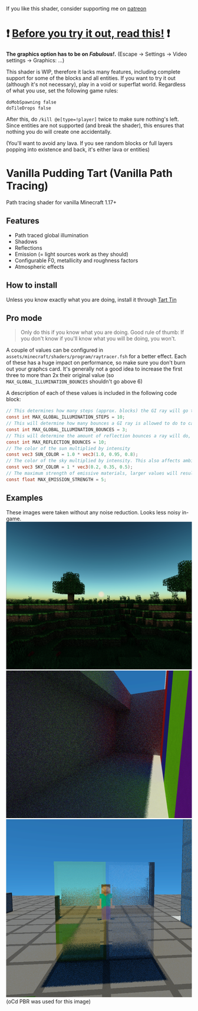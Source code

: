 If you like this shader, consider supporting me on [patreon](https://www.patreon.com/balintshaders)

# ❗ <ins>Before you try it out, read this!</ins> ❗

**The graphics option has to be on _Fabulous!_.** (Escape -> Settings -> Video settings -> Graphics: ...)

This shader is WIP, therefore it lacks many features, including complete support for some of the blocks and all entities. If you want to try it out (although it's not necessary), play in a void or superflat world. Regardless of what you use, set the following game rules:

```
doMobSpawning false
doTileDrops false
```
After this, do `/kill @e[type=!player]` twice to make sure nothing's left. Since entities are not supported (and break the shader), this ensures that nothing you do will create one accidentally.

(You'll want to avoid any lava. If you see random blocks or full layers popping into existence and back, it's either lava or entities)

# Vanilla Pudding Tart (**V**anilla **P**ath **T**racing)

Path tracing shader for vanilla Minecraft 1.17+

## Features

- Path traced global illumination
- Shadows
- Reflections
- Emission (= light sources work as they should)
- Configurable F0, metallicity and roughness factors
- Atmospheric effects

## How to install

Unless you know exactly what you are doing, install it through [Tart Tin](https://github.com/BalintCsala/TartTin)

## Pro mode

> Only do this if you know what you are doing. Good rule of thumb: If you don't know if you'll know what you will be doing, you won't.

A couple of values can be configured in `assets/minecraft/shaders/program/raytracer.fsh` for a better effect. Each of these has a huge impact on performance, so make sure you don't burn out your graphcs card. It's generally not a good idea to increase the first three to more than 2x their original value (so `MAX_GLOBAL_ILLUMINATION_BOUNCES` shouldn't go above 6)

A description of each of these values is included in the following code block:

```glsl
// This determines how many steps (approx. blocks) the GI ray will go through to check bounce lighting (complexity: O(N))
const int MAX_GLOBAL_ILLUMINATION_STEPS = 10;
// This will determine how many bounces a GI ray is allowed to do to calculate the light level at a pixel (complexity: O(N^2))
const int MAX_GLOBAL_ILLUMINATION_BOUNCES = 3;
// This will determine the amount of reflection bounces a ray will do, if you increase it, mirror rooms will be better (complexity: O(N^3))
const int MAX_REFLECTION_BOUNCES = 10;
// The color of the sun multiplied by intensity
const vec3 SUN_COLOR = 1.0 * vec3(1.0, 0.95, 0.8);
// The color of the sky multiplied by intensity. This also affects ambient lighting
const vec3 SKY_COLOR = 1 * vec3(0.2, 0.35, 0.5);
// The maximum strength of emissive materials, larger values will result in coarser individual steps, but larger maximums
const float MAX_EMISSION_STRENGTH = 5;
```

## Examples

These images were taken without any noise reduction. Looks less noisy in-game.
![](images/example1.png)
![](images/example2.png)
![](images/example3.png)
(oCd PBR was used for this image)

